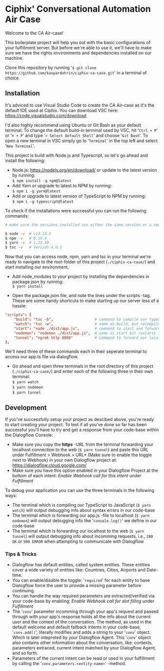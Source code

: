 # Ciphix' Conversational Automation Air Case

Welcome to the CA Air-case!

This boilerplate project will help you out with the basic configurations of your fulfillment server. But before we're able to use it, we'll have to make sure we have the rights environments and dependencies installed on our machine.

Clone this repository by running '`$ git clone https://github.com/kaspardohrin/ciphix-ca-case.git`' in a terminal of choice.

## Installation

It's adviced to use Visual Studio Code to create the CA Air-case as it's the default IDE used at Ciphix. You can download VSC here: https://code.visualstudio.com/download

I'd also highly recommend using Ubuntu or Git Bash as your default terminal. To change the default build-in terminal used by VSC, hit '`Ctrl + P`' or '`⌘ + P`' and type '`> Select Default Shell`' and choose '`Git Bash`'. To open a new terminal in VSC simply go to '`Terminal`' in the top left and select '`New Terminal`'.

This project is build with Node.js and Typescript, so let's go ahead and install the following:

- Node.js: https://nodejs.org/en/download/ or update to the latest version by running:\
    `$ npm install -g npm@latest`
- Add Yarn or upgrade to latest to NPM by running:\
    `$ npm i -g yarn@latest`
- Add or upgrade to latest version of TypeScript to NPM by running:\
    `$ npm i -g typescript@latest`

To check if the installations were successful you can run the following commands:
```bash
# make sure the versions installed are either the same version or a newer version

$ node -v  # v13.13.3
$ npm -v   # 6.14.4
$ yarn -v  # 1.22.10
$ tsc -v   # Version 4.0.3
```

Now that you can access node, npm, yarn and tsc in your terminal we're ready to navigate to the root-folder of this project (`./ciphix-ca-case/`) and start installing our environment.

- Add node_modules to your project by installing the dependencies in package.json by running:\
    `$ yarn install`

- Open the package.json file, and note the lines under the scripts -tag. These are some handy shortcuts to make starting up our server less of a hassle:
```conf
"scripts": {
    "build": "tsc -b",                   # command to compile our typescript to javascript
    "watch": "tsc -w",                   # same as build, but recompiles after any changes in our code base
    "start": "node ./dist/app.js",       # command to start and forward our app.js -file to localhost
    "nodemon": "nodemon ./dist/app.js",  # same as start but restarts the node-server after any changes in our code base
    "tunnel": "ngrok http 8080"          # command to forward our localhost to an url to temporarily access our app.js via the web
},
```

We'll need three of these commands each in their seperate terminal to access our app.ts file via dialogflow.
- Go ahead and open three terminals in the root directory of this project (`./ciphix-ca-case/`) and enter each of the following three in their own terminal:\
    `$ yarn watch`\
    `$ yarn nodemon`\
    `$ yarn tunnel`

## Development
If you've successfully setup your project as descibed above, you're ready to start creating your project. To test if all you've done so far has been successful you'll have to try and get a response from your code-base within the Dialogflow Console:
- Make sure you copy the **https** -URL from the terminal forwarding your localhost connection to the web (`$ yarn tunnel`) and paste this URL under Fulfillment > Webhook > URL* (Make sure to enable the toggle next to Webhook) in your own Dialogflow project at: https://dialogflow.cloud.google.com/
- Make sure you have this option enabled in your Dialogflow Project at the bottom of each intent: *Enable Webhook call for this intent* under *Fulfillment*

To debug your application you can use the three terminals in the following ways:
- The terminal which is compiling our TypeScript to JavaScript (`$ yarn watch`) will output debugging info about syntax errors in our code-base
- The terminal which is forwarding our app.js -file to localhost (`$ yarn nodemon`) will output debugging info like '`console.log()`' we define in our code-base
- The terminal which is forwarding our localhost to the web (`$ yarn tunnel`) will output debugging info about incomming requests, i.e., `200 OK` or `500 ERROR` when attempting to communicate with Dialogflow

### Tips & Tricks
- Dialogflow has default entities, called system entities. These entities cover a wide variety of entities like: Countries, Cities, Airports and Date-time.
- You can enable/disable the toggle: '`required`' for each entity to have Dialogflow force the user to provide a missing parameter before continuing.
- You can handle the way required parameters are extracted/verified via your code-base by enabling: *Enable Webhook call for slot filling* under *Fulfillment*
- The '`conv`' parameter incomming through your app's request and passed through with your app's response holds all the info about the current user and the context of the conversation. The method, as used in the default welcome and default fallback intents in your code-base, '`conv.add()`', literally modifies and adds a string to your '`conv`' object. Which is later intepreted by your Dialogflow Agent. This '`conv`' object also contains other information about the conversation, like: contexts, parameters extraced, current intent matched by your Dialogflow Agent, and so forth.
- Parameters of the current intent can be read or used in your fulfillment by calling the '`conv.parameters.<entity-name>`' -method.
